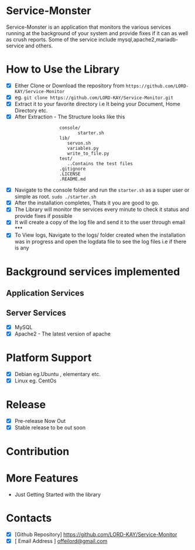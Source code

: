 # Service-Monster
Service-Monster is an application that monitors the various services running at the background of your system and provide fixes if it can as well as crush reports. Some of the service include mysql,apache2,mariadb-service and others.

# How to Use the Library
 - [x] Either Clone or Download the repository from ```https://github.com/LORD-KAY/Service-Monitor```
 - [x] eg. ```git clone https://github.com/LORD-KAY/Service-Monitor.git```
 - [x] Extract it to your favorite directory i.e It being your Document, Home Directory etc.
 - [x] After Extraction - The Structure looks like this 
 	```Service-Monitor/
 					 console/
 					 		starter.sh
 					 lib/
 					 	servon.sh
 					 	variables.py
 					 	write_to_file.py
 					 test/
 					 	..Contains the test files
 					 .gitignore
 					 .LICENSE
 					 .README.md
 	```
  - [x] Navigate to the console folder and run the `starter.sh` as a super user or simple as root.
  	```sudo ./starter.sh```
  - [x] After the installation completes, Thats it you are good to go.
  - [x] The Library will monitor the services every minute to check it status and provide fixes if possible
  - [x] It will create a copy of the log file and send it to the user through email ***
  - [x] To View logs, Navigate to the logs/ folder created when the installation was in progress and open the logdata file to see the log files i.e if there is any

# Background services implemented
## Application Services
## Server Services
 - [x] MySQL
 - [x] Apache2 - The latest version of apache

# Platform Support
 - [x] Debian eg.Ubuntu , elementary etc.
 - [x] Linux eg. CentOs

# Release
 - [x] Pre-release Now Out
 - [x] Stable release to be out soon

# Contribution 

# More Features
 - Just Getting Started with the library
# Contacts
 - [x] [Github Repository] https://github.com/LORD-KAY/Service-Monitor
 - [x] [ Email Address ] offeilord@gmail.com
